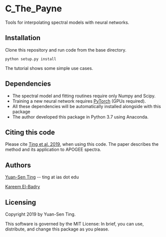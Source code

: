 # C_The_Payne

Tools for interpolating spectral models with neural networks.

## Installation

Clone this repository and run code from the base directory.

    python setup.py install

The tutorial shows some simple use cases.

## Dependencies

* The spectral model and fitting routines require only Numpy and Scipy.
* Training a new neural network requires [PyTorch](https://pytorch.org/) (GPUs required).
* All these dependencies will be automatically installed alongside with this package
* The author developed this package in Python 3.7 using Anaconda.

## Citing this code

Please cite [Ting et al. 2019](https://ui.adsabs.harvard.edu/abs/2019ApJ...879...69T/abstract), when using this code. The paper describes the method and its application to APOGEE spectra.

## Authors

[Yuan-Sen Ting](https://www.mso.anu.edu.au/~yting/) -- ting at ias dot edu

[Kareem El-Badry](https://kareemelbadry.github.io/)

## Licensing

Copyright 2019 by Yuan-Sen Ting.

This software is governed by the MIT License: In brief, you can use, distribute, and change this package as you please.
